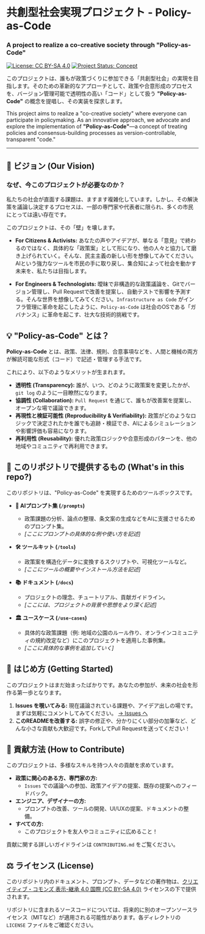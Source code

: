 # 共創型社会実現プロジェクト - Policy-as-Code
### A project to realize a co-creative society through "Policy-as-Code"

[![License: CC BY-SA 4.0](https://licensebuttons.net/l/by-sa/4.0/88x31.png)](https://creativecommons.org/licenses/by-sa/4.0/)
[![Project Status: Concept](https://img.shields.io/badge/status-concept-blue.svg)](https://github.com/torisan_unya/policy-as-code)

このプロジェクトは、誰もが政策づくりに参加できる「共創型社会」の実現を目指します。そのための革新的なアプローチとして、政策や合意形成のプロセスを、バージョン管理可能で透明性の高い「コード」として扱う **"Policy-as-Code"** の概念を提唱し、その実装を探求します。

This project aims to realize a "co-creative society" where everyone can participate in policymaking. As an innovative approach, we advocate and explore the implementation of **"Policy-as-Code"**—a concept of treating policies and consensus-building processes as version-controllable, transparent "code."

---

## 📜 ビジョン (Our Vision)

### なぜ、今このプロジェクトが必要なのか？

私たちの社会が直面する課題は、ますます複雑化しています。しかし、その解決策を議論し決定するプロセスは、一部の専門家や代表者に限られ、多くの市民にとっては遠い存在です。

このプロジェクトは、その「壁」を壊します。

*   **For Citizens & Activists:**
    あなたの声やアイデアが、単なる「意見」で終わるのではなく、具体的な「政策案」として形になり、他の人々と協力して磨き上げられていく。そんな、民主主義の新しい形を想像してみてください。AIという強力なツールを市民の手に取り戻し、集合知によって社会を動かす未来を、私たちは目指します。

*   **For Engineers & Technologists:**
    曖昧で非構造的な政策議論を、Gitでバージョン管理し、Pull Requestで改善を提案し、自動テストで影響を予測する。そんな世界を想像してみてください。`Infrastructure as Code` がインフラ管理に革命を起こしたように、`Policy-as-Code` は社会のOSである「ガバナンス」に革命を起こす、壮大な技術的挑戦です。

## 💡 "Policy-as-Code" とは？

**Policy-as-Code** とは、政策、法律、規則、合意事項などを、人間と機械の両方が解読可能な形式（コード）で記述・管理する手法です。

これにより、以下のようなメリットが生まれます。

*   **透明性 (Transparency):** 誰が、いつ、どのように政策案を変更したかが、`git log` のように一目瞭然になります。
*   **協調性 (Collaboration):** `Pull Request` を通じて、誰もが改善案を提案し、オープンな場で議論できます。
*   **再現性と検証可能性 (Reproducibility & Verifiability):** 政策がどのようなロジックで決定されたかを誰でも追跡・検証でき、AIによるシミュレーションや影響評価も容易になります。
*   **再利用性 (Reusability):** 優れた政策ロジックや合意形成のパターンを、他の地域やコミュニティで再利用できます。

## 🚀 このリポジトリで提供するもの (What's in this repo?)

このリポジトリは、"Policy-as-Code" を実現するためのツールボックスです。

*   **🤖 AIプロンプト集 (`/prompts`)**
    *   政策課題の分析、論点の整理、条文案の生成などをAIに支援させるためのプロンプト集。
    *   *[ここにプロンプトの具体的な例や使い方を記述]*

*   **🛠 ツールキット (`/tools`)**
    *   政策案を構造化データに変換するスクリプトや、可視化ツールなど。
    *   *[ここにツールの概要やインストール方法を記述]*

*   **📚 ドキュメント (`/docs`)**
    *   プロジェクトの理念、チュートリアル、貢献ガイドライン。
    *   *[ここには、プロジェクトの背景や思想をより深く記述]*

*   **🏛️ ユースケース (`/use-cases`)**
    *   具体的な政策課題（例: 地域の公園のルール作り、オンラインコミュニティの規約改定など）にこのプロジェクトを適用した事例集。
    *   *[ここに具体的な事例を追加していく]*

## 🌱 はじめ方 (Getting Started)

このプロジェクトはまだ始まったばかりです。あなたの参加が、未来の社会を形作る第一歩となります。

1.  **Issues を覗いてみる:**
    現在議論されている課題や、アイデア出しの場です。まずは気軽にコメントしてみてください。
    [-> Issues へ](https://github.com/torisan_unya/policy-as-code/issues)
2.  **このREADMEを改善する:**
    誤字の修正や、分かりにくい部分の加筆など、どんな小さな貢献も大歓迎です。ForkしてPull Requestを送ってください！

## 🙌 貢献方法 (How to Contribute)

このプロジェクトは、多様なスキルを持つ人々の貢献を求めています。

*   **政策に関心のある方、専門家の方:**
    *   `Issues` での議論への参加、政策アイデアの提案、既存の提案へのフィードバック。
*   **エンジニア、デザイナーの方:**
    *   プロンプトの改善、ツールの開発、UI/UXの提案、ドキュメントの整備。
*   **すべての方:**
    *   このプロジェクトを友人やコミュニティに広めること！

貢献に関する詳しいガイドラインは `CONTRIBUTING.md` をご覧ください。
<!-- ↑ CONTRIBUTING.md を後で作成し、リンクを有効化する -->

## ⚖️ ライセンス (License)

このリポジトリ内のドキュメント、プロンプト、データなどの著作物は、[クリエイティブ・コモンズ 表示-継承 4.0 国際 (CC BY-SA 4.0)](https://creativecommons.org/licenses/by-sa/4.0/deed.ja) ライセンスの下で提供されます。

リポジトリに含まれるソースコードについては、将来的に別のオープンソースライセンス（MITなど）が適用される可能性があります。各ディレクトリの `LICENSE` ファイルをご確認ください。

